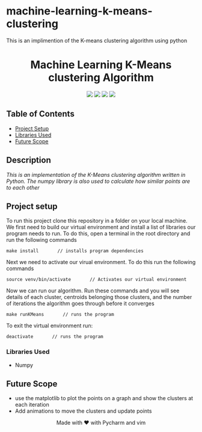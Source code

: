 # machine-learning-k-means-clustering
This is an implimention of the K-means clustering algorithm using python
<h1 align="center"> Machine Learning K-Means clustering Algorithm</h1>

<div align="center" >
  <img src="https://img.shields.io/badge/made%20by-Zongo%20Maqutu-blue?style=for-the-badge&labelColor=20232a" />
  <img src="https://img.shields.io/badge/Python 3.8.5-20232a?style=for-the-badge&logo=python&labelColor=20232a" />
  <img src="https://img.shields.io/badge/Numpy-20232a?style=for-the-badge&logo=numpy&labelColor=162e16" />
  <img src="https://img.shields.io/badge/Pycharm-20232a?style=for-the-badge&logo=pycharm&labelColor=517a8a" />
</div>

## Table of Contents
* [Project Setup](#ProjectSetup)
* [Libraries Used](#libraries)
* [Future Scope](#FutureScope)
## Description 
*This is an implementation of the K-Means clustering algorithm written in Python. The numpy library is also used to calculate how similar points are to each other*
  

## Project setup  
To run this project clone this repository in a folder on your local machine.
We first need to build our virtual environment and install a list of 
libraries our program needs to run. To do this, open a terminal in the root directory and run the following commands

```
make install       // installs program dependencies
```


Next we need to activate our virual environment. To do this run the following commands

```
source venv/bin/activate       // Activates our virtual environment
```

Now we can run our algorithm. Run these commands and you will see details of each cluster, centroids belonging those clusters, and the
number of iterations the algorithm goes through before it converges

```
make runKMeans       // runs the program
```
To exit the virtual environment run:

```
deactivate       // runs the program
```
### Libraries Used
* Numpy


## Future Scope
* use the matplotlib to plot the points on a graph and show the clusters at each iteration
* Add animations to move the clusters and update points

<p align="center">Made with ❤️ with Pycharm and vim</p>


